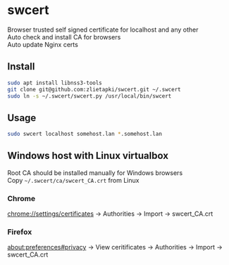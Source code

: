 swcert
======

Browser trusted self signed certificate for localhost and any other  
Auto check and install CA for browsers  
Auto update Nginx certs  

Install
-------

```bash
sudo apt install libnss3-tools
git clone git@github.com:zlietapki/swcert.git ~/.swcert
sudo ln -s ~/.swcert/swcert.py /usr/local/bin/swcert
```

Usage
-----

```bash
sudo swcert localhost somehost.lan *.somehost.lan
```

Windows host with Linux virtualbox
----------------------------------

Root CA should be installed manually for Windows browsers  
Copy `~/.swcert/ca/swcert_CA.crt` from Linux

### Chrome

<chrome://settings/certificates> -> Authorities -> Import -> swcert_CA.crt  

### Firefox

<about:preferences#privacy> -> View ceritificates -> Authorities -> Import -> swcert_CA.crt  
